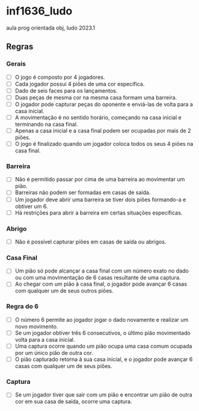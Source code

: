 # inf1636_ludo
aula prog orientada obj, ludo 2023.1

## Regras
### Gerais
 - [ ] O jogo é composto por 4 jogadores.
 - [ ] Cada jogador possui 4 piões de uma cor específica.
 - [ ] Dado de seis faces para os lançamentos.
 - [ ] Duas peças de mesma cor na mesma casa formam uma barreira.
 - [ ] O jogador pode capturar peças do oponente e enviá-las de volta para a casa inicial.
 - [ ] A movimentação é no sentido horário, começando na casa inicial e terminando na casa final.
 - [ ] Apenas a casa inicial e a casa final podem ser ocupadas por mais de 2 piões.
 - [ ] O jogo é finalizado quando um jogador coloca todos os seus 4 piões na casa final.
### Barreira
 - [ ] Não é permitido passar por cima de uma barreira ao movimentar um pião.
 - [ ] Barreiras não podem ser formadas em casas de saída.
 - [ ] Um jogador deve abrir uma barreira se tiver dois piões formando-a e obtiver um 6.
 - [ ] Há restrições para abrir a barreira em certas situações específicas.
### Abrigo
 - [ ] Não é possível capturar piões em casas de saída ou abrigos.
### Casa Final
 - [ ] Um pião só pode alcançar a casa final com um número exato no dado ou com uma movimentação de 6 casas resultante de uma captura.
 - [ ] Ao chegar com um pião à casa final, o jogador pode avançar 6 casas com qualquer um de seus outros piões.
### Regra do 6
 - [ ] O número 6 permite ao jogador jogar o dado novamente e realizar um novo movimento.
 - [ ] Se um jogador obtiver três 6 consecutivos, o último pião movimentado volta para a casa inicial.
 - [ ] Uma captura ocorre quando um pião ocupa uma casa comum ocupada por um único pião de outra cor.
 - [ ] O pião capturado retorna à sua casa inicial, e o jogador pode avançar 6 casas com qualquer um de seus piões.
### Captura
 - [ ] Se um jogador tiver que sair com um pião e encontrar um pião de outra cor em sua casa de saída, ocorre uma captura.
 
 
